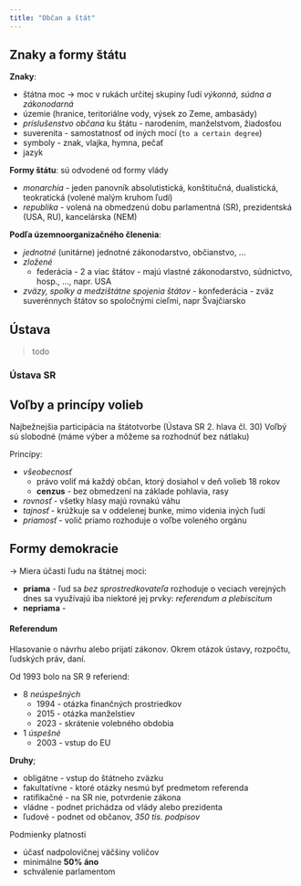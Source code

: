 ```yaml
---
title: "Občan a štát"
---
```


## Znaky a formy štátu

**Znaky**:
- štátna moc -> moc v rukách určitej skupiny ľudí
	*výkonná, súdna a zákonodarná*
- územie (hranice, teritoriálne vody, výsek zo Zeme, ambasády)
- *príslušenstvo občana* ku štátu - narodením, manželstvom, žiadosťou
- suverenita - samostatnosť od iných mocí (`to a certain degree`)
- symboly - znak, vlajka, hymna, pečať
- jazyk

**Formy štátu**: sú odvodené od formy vlády
- *monarchia* - jeden panovník
	absolutistická, konštitučná, dualistická, teokratická (volené malým kruhom ľudí)
- *republika* - volená na obmedzenú dobu
	parlamentná (SR), prezidentská (USA, RU), kancelárska (NEM)

**Podľa územnoorganizačného členenia**:
- *jednotné* (unitárne)
	jednotné zákonodarstvo, občianstvo, ...
- *zložené*
	- federácia - 2 a viac štátov - majú vlastné zákonodarstvo, súdnictvo, hosp., ..., napr. USA
- *zväzy, spolky a medzištátne spojenia štátov*
		- konfederácia - zväz suverénnych štátov so spoločnými cieľmi, napr Švajčiarsko

## Ústava

> todo

### Ústava SR



## Voľby a princípy volieb

Najbežnejšia participácia na štátotvorbe (Ústava SR 2. hlava čl. 30)
Voľbý sú slobodné (máme výber a môžeme sa rozhodnúť bez nátlaku)

Princípy:
- *všeobecnosť* 
	- právo voliť má každý občan, ktorý dosiahol v deň volieb 18 rokov
	- **cenzus** - bez obmedzení na základe pohlavia, rasy
- *rovnosť* - všetky hlasy majú rovnakú váhu
- *tajnosť* - krúžkuje sa v oddelenej bunke, mimo videnia iných ľudí
- *priamosť* - volič priamo rozhoduje o voľbe voleného orgánu

## Formy demokracie

-> Miera účasti ľudu na štátnej moci:
- **priama** - ľud sa *bez sprostredkovateľa* rozhoduje o veciach verejných
	dnes sa využívajú iba niektoré jej prvky: *referendum a plebiscitum*
- **nepriama** - 

#### Referendum
Hlasovanie o návrhu alebo prijatí zákonov.
Okrem otázok ústavy, rozpočtu, ľudských práv, daní.

Od 1993 bolo na SR 9 referiend:
- 8 *neúspešných* 
	- 1994 - otázka finančných prostriedkov
	- 2015 - otázka manželstiev
	- 2023 - skrátenie volebného obdobia
- 1 *úspešné* 
	- 2003 - vstup do EU

**Druhy**;
- obligátne - vstup do štátneho zväzku
- fakultatívne - ktoré otázky nesmú byť predmetom referenda
- ratifikačné - na SR nie, potvrdenie zákona
- vládne - podnet prichádza od vlády alebo prezidenta
- ľudové - podnet od občanov, *350 tis. podpisov*

Podmienky platnosti
- účasť nadpolovičnej väčšiny voličov
- minimálne **50% áno**
- schválenie parlamentom